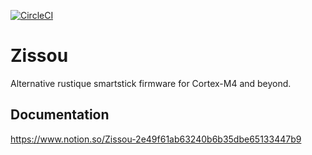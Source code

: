 [![CircleCI](https://img.shields.io/circleci/build/github/nickray/zissou/master.svg)](https://circleci.com/gh/nickray/zissou/tree/master)

# Zissou

Alternative rustique smartstick firmware for Cortex-M4 and beyond.

## Documentation

<https://www.notion.so/Zissou-2e49f61ab63240b6b35dbe65133447b9>

